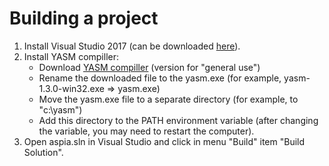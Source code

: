 Building a project
==================

1. Install Visual Studio 2017 (can be downloaded [here](https://visualstudio.com "Visual Studio 2017")).
2. Install YASM compiller:
   - Download [YASM compiller](http://yasm.tortall.net/Download.html "YASM compiller") (version for "general use")
   - Rename the downloaded file to the yasm.exe (for example, yasm-1.3.0-win32.exe => yasm.exe)
   - Move the yasm.exe file to a separate directory (for example, to "c:\yasm")
   - Add this directory to the PATH environment variable (after changing the variable, you may need to restart the computer).
3. Open aspia.sln in Visual Studio and click in menu "Build" item "Build Solution".
